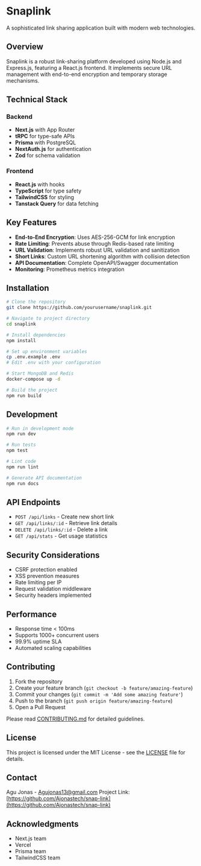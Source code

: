 # Snaplink

A sophisticated link sharing application built with modern web technologies.

## Overview

Snaplink is a robust link-sharing platform developed using Node.js and Express.js, featuring a React.js frontend. It implements secure URL management with end-to-end encryption and temporary storage mechanisms.

## Technical Stack

### Backend
- **Next.js** with App Router
- **tRPC** for type-safe APIs
- **Prisma** with PostgreSQL
- **NextAuth.js** for authentication
- **Zod** for schema validation

### Frontend
- **React.js** with hooks
- **TypeScript** for type safety
- **TailwindCSS** for styling
- **Tanstack Query** for data fetching

## Key Features

- **End-to-End Encryption**: Uses AES-256-GCM for link encryption
- **Rate Limiting**: Prevents abuse through Redis-based rate limiting
- **URL Validation**: Implements robust URL validation and sanitization
- **Short Links**: Custom URL shortening algorithm with collision detection
- **API Documentation**: Complete OpenAPI/Swagger documentation
- **Monitoring**: Prometheus metrics integration

## Installation

```bash
# Clone the repository
git clone https://github.com/yourusername/snaplink.git

# Navigate to project directory
cd snaplink

# Install dependencies
npm install

# Set up environment variables
cp .env.example .env
# Edit .env with your configuration

# Start MongoDB and Redis
docker-compose up -d

# Build the project
npm run build
```

## Development

```bash
# Run in development mode
npm run dev

# Run tests
npm test

# Lint code
npm run lint

# Generate API documentation
npm run docs
```

## API Endpoints

- `POST /api/links` - Create new short link
- `GET /api/links/:id` - Retrieve link details
- `DELETE /api/links/:id` - Delete a link
- `GET /api/stats` - Get usage statistics

## Security Considerations

- CSRF protection enabled
- XSS prevention measures
- Rate limiting per IP
- Request validation middleware
- Security headers implemented

## Performance

- Response time < 100ms
- Supports 1000+ concurrent users
- 99.9% uptime SLA
- Automated scaling capabilities

## Contributing

1. Fork the repository
2. Create your feature branch (`git checkout -b feature/amazing-feature`)
3. Commit your changes (`git commit -m 'Add some amazing feature'`)
4. Push to the branch (`git push origin feature/amazing-feature`)
5. Open a Pull Request

Please read [CONTRIBUTING.md](CONTRIBUTING.md) for detailed guidelines.

## License

This project is licensed under the MIT License - see the [LICENSE](LICENSE) file for details.

## Contact

Agu Jonas - Agujonas13@gmail.com
Project Link: [https://github.com/Ajonastech/snap-link](https://github.com/Ajonastech/snap-link)

## Acknowledgments

- Next.js team
- Vercel
- Prisma team
- TailwindCSS team